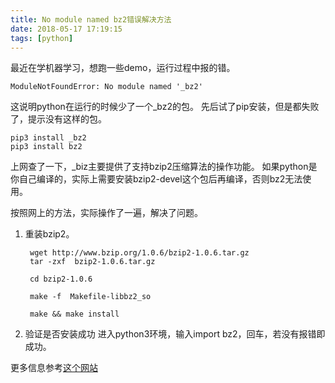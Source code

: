 ```yaml
---
title: No module named bz2错误解决方法
date: 2018-05-17 17:19:15
tags: [python]
---
```

最近在学机器学习，想跑一些demo，运行过程中报的错。

	ModuleNotFoundError: No module named '_bz2'

这说明python在运行的时候少了一个_bz2的包。
先后试了pip安装，但是都失败了，提示没有这样的包。

	pip3 install _bz2
	pip3 install bz2


上网查了一下，_biz主要提供了支持bzip2压缩算法的操作功能。
如果python是你自己编译的，实际上需要安装bzip2-devel这个包后再编译，否则bz2无法使用。

按照网上的方法，实际操作了一遍，解决了问题。

1. 重装bzip2。

		wget http://www.bzip.org/1.0.6/bzip2-1.0.6.tar.gz
		tar -zxf  bzip2-1.0.6.tar.gz 

		cd bzip2-1.0.6  

		make -f  Makefile-libbz2_so 

		make && make install
	
2. 验证是否安装成功
进入python3环境，输入import bz2，回车，若没有报错即成功。

更多信息参考[这个网站](https://my.oschina.net/yangertt2006/blog/839220)
